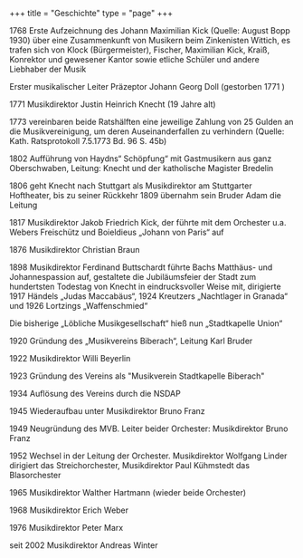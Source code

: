 +++
title = "Geschichte"
type = "page"
+++

1768 Erste Aufzeichnung des Johann Maximilian Kick (Quelle: August Bopp 1930) über eine Zusammenkunft von Musikern beim Zinkenisten Wittich, es trafen sich von Klock (Bürgermeister), Fischer, Maximilian Kick, Kraiß, Konrektor und gewesener Kantor sowie etliche Schüler und andere Liebhaber der Musik

Erster musikalischer Leiter Präzeptor Johann Georg Doll (gestorben 1771 )

1771 Musikdirektor Justin Heinrich Knecht (19 Jahre alt)

1773 vereinbaren beide Ratshälften eine jeweilige Zahlung von 25 Gulden an die Musikvereinigung, um deren Auseinanderfallen zu verhindern (Quelle: Kath. Ratsprotokoll 7.5.1773 Bd. 96 S. 45b)

1802 Aufführung von Haydns“ Schöpfung“ mit Gastmusikern aus ganz Oberschwaben, Leitung: Knecht und der katholische Magister Bredelin

1806 geht Knecht nach Stuttgart als Musikdirektor am Stuttgarter Hoftheater, bis zu seiner Rückkehr 1809 übernahm sein Bruder Adam die Leitung

1817 Musikdirektor Jakob Friedrich Kick, der führte mit dem Orchester u.a. Webers Freischütz und Boieldieus „Johann von Paris“ auf

1876 Musikdirektor Christian Braun

1898 Musikdirektor Ferdinand Buttschardt führte Bachs Matthäus- und Johannespassion auf, gestaltete die Jubiläumsfeier der Stadt zum hundertsten Todestag von Knecht in eindrucksvoller Weise mit, dirigierte 1917 Händels „Judas Maccabäus“, 1924 Kreutzers „Nachtlager in Granada“ und 1926 Lortzings „Waffenschmied“

Die bisherige „Löbliche Musikgesellschaft“ hieß nun „Stadtkapelle Union“

1920 Gründung des „Musikvereins Biberach“, Leitung Karl Bruder

1922 Musikdirektor Willi Beyerlin

1923 Gründung des Vereins als "Musikverein Stadtkapelle Biberach"

1934 Auflösung des Vereins durch die NSDAP

1945 Wiederaufbau unter Musikdirektor Bruno Franz

1949 Neugründung des MVB. Leiter beider Orchester: Musikdirektor Bruno Franz

1952 Wechsel in der Leitung der Orchester. Musikdirektor Wolfgang Linder dirigiert das Streichorchester, Musikdirektor Paul Kühmstedt das Blasorchester

1965 Musikdirektor Walther Hartmann (wieder beide Orchester)

1968 Musikdirektor Erich Weber

1976 Musikdirektor Peter Marx

seit 2002   Musikdirektor Andreas Winter